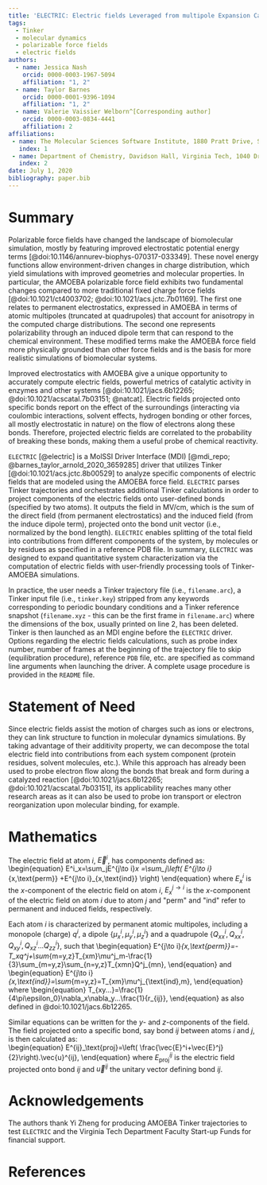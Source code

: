 ```yaml
---
title: 'ELECTRIC: Electric fields Leveraged from multipole Expansion Calculations in Tinker Rapid Interface Code'
tags:
  - Tinker
  - molecular dynamics
  - polarizable force fields
  - electric fields
authors:
  - name: Jessica Nash
    orcid: 0000-0003-1967-5094
    affiliation: "1, 2" 
  - name: Taylor Barnes
    orcid: 0000-0001-9396-1094
    affiliation: "1, 2" 
  - name: Valerie Vaissier Welborn^[Corresponding author]
    orcid: 0000-0003-0834-4441
    affiliation: 2 
affiliations:
 - name: The Molecular Sciences Software Institute, 1880 Pratt Drive, Suite 1100, Blacksburg, VA 24060
   index: 1
 - name: Department of Chemistry, Davidson Hall, Virginia Tech, 1040 Drillfield Drive, Blacksburg, VA 24061
   index: 2
date: July 1, 2020
bibliography: paper.bib
---
```



# Summary

Polarizable force fields have changed the landscape of biomolecular simulation, mostly by featuring improved electrostatic potential energy terms [@doi:10.1146/annurev-biophys-070317-033349]. These novel energy functions allow environment-driven changes in charge distribution, which yield simulations with improved geometries and molecular properties. In particular, the AMOEBA polarizable force field exhibits two fundamental changes compared to more traditional fixed charge force fields [@doi:10.1021/ct4003702; @doi:10.1021/acs.jctc.7b01169]. The first one relates to permanent electrostatics, expressed in AMOEBA in terms of atomic multipoles (truncated at quadrupoles) that account for anisotropy in the computed charge distributions. The second one represents polarizability through an induced dipole term that can respond to the chemical environment. These modified terms make the AMOEBA force field more physically grounded than other force fields and is the basis for more realistic simulations of biomolecular systems.

Improved electrostatics with AMOEBA give a unique opportunity to accurately compute electric fields, powerful metrics of catalytic activity in enzymes and other systems [@doi:10.1021/jacs.6b12265; @doi:10.1021/acscatal.7b03151; @natcat]. Electric fields projected onto specific bonds report on the effect of the surroundings (interacting via coulombic interactions, solvent effects, hydrogen bonding or other forces, all mostly electrostatic in nature) on the flow of electrons along these bonds. Therefore, projected electric fields are correlated to the probability of breaking these bonds, making them a useful probe of chemical reactivity.

`ELECTRIC` [@electric] is a MolSSI Driver Interface (MDI) [@mdi_repo; @barnes_taylor_arnold_2020_3659285] driver that utilizes Tinker [@doi:10.1021/acs.jctc.8b00529] to analyze specific components of electric fields that are modeled using the AMOEBA force field.  `ELECTRIC` parses Tinker trajectories and orchestrates additional Tinker calculations in order to project components of the electric fields onto user-defined bonds (specified by two atoms). It outputs the field in MV/cm, which is the sum of the direct field (from permanent electrostatics) and the induced field (from the induce dipole term), projected onto the bond unit vector (i.e., normalized by the bond length). `ELECTRIC` enables splitting of the total field into contributions from different components of the system, by molecules or by residues as specified in a reference PDB file. In summary, `ELECTRIC` was designed to expand quantitative system characterization via the computation of electric fields with user-friendly processing tools of Tinker-AMOEBA simulations.

In practice, the user needs a Tinker trajectory file (i.e., `filename.arc`), a Tinker input file (i.e., `tinker.key`) stripped from any keywords corresponding to periodic boundary conditions and a Tinker reference snapshot (`filename.xyz` - this can be the first frame in `filename.arc`) where the dimensions of the box, usually printed on line 2, has been deleted. Tinker is then launched as an MDI engine before the `ELECTRIC` driver. Options regarding the electric fields calculations, such as probe index number, number of frames at the beginning of the trajectory file to skip (equilibration procedure), reference `PDB` file, etc. are specified as command line arguments when launching the driver. A complete usage procedure is provided in the `README` file. 

# Statement of Need
Since electric fields assist the motion of charges such as ions or electrons, they can link structure to function in molecular dynamics simulations. By taking advantage of their additivity property, we can decompose the total electric field into contributions from each system component (protein residues, solvent molecules, etc.). While this approach has already been used to probe electron flow along the bonds that break and form during a catalyzed reaction [@doi:10.1021/jacs.6b12265; @doi:10.1021/acscatal.7b03151], its applicability reaches many other research areas as it can also be used to probe ion transport or electron reorganization upon molecular binding, for example.

# Mathematics
The electric field at atom $i$, $\vec{E}^i$, has components defined as:
\begin{equation}
E^i_x=\sum_jE^{j\to i}_x =\sum_j\left( E^{j\to i}_{x,\text{perm}} +E^{j\to i}_{x,\text{ind}} \right)
\end{equation}
where $E^i_x$ is the $x$-component of the electric field on atom $i$, $E^{j\to i}_x$ is the $x$-component of the electric field on atom $i$ due to atom $j$ and "perm" and "ind" refer to permanent and induced fields, respectively. 

Each atom $i$ is characterized by permanent atomic multipoles, including a monopole (charge) $q^i$, a dipole $\{\mu^i_x,\mu^i_y,\mu^i_z\}$ and a quadrupole $\{Q^i_{xx}, Q^i_{xx},Q^i_{xy},Q^i_{xz}...Q^i_{zz}\}$, such that
\begin{equation}
E^{j\to i}_{x,\text{perm}}=-T_xq^j+\sum_{m=y,z}T_{xm}\mu^j_m-\frac{1}{3}\sum_{m=y,z}\sum_{n=y,z}T_{xmn}Q^j_{mn},
\end{equation}
and
\begin{equation}
E^{j\to i}_{x,\text{ind}}=\sum_{m=y,z}=T_{xm}\mu^j_{\text{ind},m},
\end{equation}
where
\begin{equation}
T_{xy...}=\frac{1}{4\pi\epsilon_0}\nabla_x\nabla_y...\frac{1}{r_{ij}},
\end{equation}
as also defined in @doi:10.1021/jacs.6b12265.

Similar equations can be written for the $y$- and $z$-components of the field. 
The field projected onto a specific bond, say bond $ij$ between atoms $i$ and $j$, is then calculated as:  
\begin{equation}
E^{ij}_\text{proj}=\left( \frac{\vec{E}^i+\vec{E}^j}{2}\right).\vec{u}^{ij},
\end{equation}
where $E^{ij}_\text{proj}$ is the electric field projected onto bond $ij$ and $\vec{u}^{ij}$ the unitary vector defining bond $ij$.

# Acknowledgements

The authors thank Yi Zheng for producing AMOEBA Tinker trajectories to test `ELECTRIC` and the Virginia Tech Department Faculty Start-up Funds for financial support.

# References
